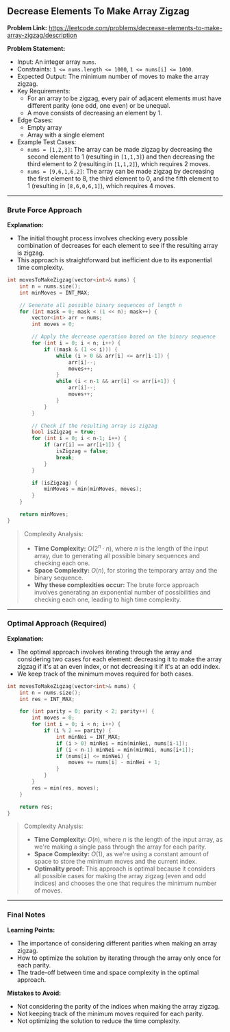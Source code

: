 ## Decrease Elements To Make Array Zigzag

**Problem Link:** https://leetcode.com/problems/decrease-elements-to-make-array-zigzag/description

**Problem Statement:**
- Input: An integer array `nums`.
- Constraints: `1 <= nums.length <= 1000`, `1 <= nums[i] <= 1000`.
- Expected Output: The minimum number of moves to make the array zigzag.
- Key Requirements:
  - For an array to be zigzag, every pair of adjacent elements must have different parity (one odd, one even) or be unequal.
  - A move consists of decreasing an element by 1.
- Edge Cases:
  - Empty array
  - Array with a single element
- Example Test Cases:
  - `nums = [1,2,3]`: The array can be made zigzag by decreasing the second element to 1 (resulting in `[1,1,3]`) and then decreasing the third element to 2 (resulting in `[1,1,2]`), which requires 2 moves.
  - `nums = [9,6,1,6,2]`: The array can be made zigzag by decreasing the first element to 8, the third element to 0, and the fifth element to 1 (resulting in `[8,6,0,6,1]`), which requires 4 moves.

---

### Brute Force Approach

**Explanation:**
- The initial thought process involves checking every possible combination of decreases for each element to see if the resulting array is zigzag.
- This approach is straightforward but inefficient due to its exponential time complexity.

```cpp
int movesToMakeZigzag(vector<int>& nums) {
    int n = nums.size();
    int minMoves = INT_MAX;

    // Generate all possible binary sequences of length n
    for (int mask = 0; mask < (1 << n); mask++) {
        vector<int> arr = nums;
        int moves = 0;

        // Apply the decrease operation based on the binary sequence
        for (int i = 0; i < n; i++) {
            if ((mask & (1 << i))) {
                while (i > 0 && arr[i] <= arr[i-1]) {
                    arr[i]--;
                    moves++;
                }
                while (i < n-1 && arr[i] <= arr[i+1]) {
                    arr[i]--;
                    moves++;
                }
            }
        }

        // Check if the resulting array is zigzag
        bool isZigzag = true;
        for (int i = 0; i < n-1; i++) {
            if (arr[i] == arr[i+1]) {
                isZigzag = false;
                break;
            }
        }

        if (isZigzag) {
            minMoves = min(minMoves, moves);
        }
    }

    return minMoves;
}
```

> Complexity Analysis:
> - **Time Complexity:** $O(2^n \cdot n)$, where $n$ is the length of the input array, due to generating all possible binary sequences and checking each one.
> - **Space Complexity:** $O(n)$, for storing the temporary array and the binary sequence.
> - **Why these complexities occur:** The brute force approach involves generating an exponential number of possibilities and checking each one, leading to high time complexity.

---

### Optimal Approach (Required)

**Explanation:**
- The optimal approach involves iterating through the array and considering two cases for each element: decreasing it to make the array zigzag if it's at an even index, or not decreasing it if it's at an odd index.
- We keep track of the minimum moves required for both cases.

```cpp
int movesToMakeZigzag(vector<int>& nums) {
    int n = nums.size();
    int res = INT_MAX;

    for (int parity = 0; parity < 2; parity++) {
        int moves = 0;
        for (int i = 0; i < n; i++) {
            if (i % 2 == parity) {
                int minNei = INT_MAX;
                if (i > 0) minNei = min(minNei, nums[i-1]);
                if (i < n-1) minNei = min(minNei, nums[i+1]);
                if (nums[i] <= minNei) {
                    moves += nums[i] - minNei + 1;
                }
            }
        }
        res = min(res, moves);
    }

    return res;
}
```

> Complexity Analysis:
> - **Time Complexity:** $O(n)$, where $n$ is the length of the input array, as we're making a single pass through the array for each parity.
> - **Space Complexity:** $O(1)$, as we're using a constant amount of space to store the minimum moves and the current index.
> - **Optimality proof:** This approach is optimal because it considers all possible cases for making the array zigzag (even and odd indices) and chooses the one that requires the minimum number of moves.

---

### Final Notes

**Learning Points:**
- The importance of considering different parities when making an array zigzag.
- How to optimize the solution by iterating through the array only once for each parity.
- The trade-off between time and space complexity in the optimal approach.

**Mistakes to Avoid:**
- Not considering the parity of the indices when making the array zigzag.
- Not keeping track of the minimum moves required for each parity.
- Not optimizing the solution to reduce the time complexity.